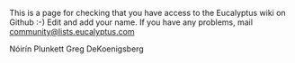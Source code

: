 This is a page for checking that you have access to the Eucalyptus wiki on Github :-) Edit and add your name. If you have any problems, mail [community@lists.eucalyptus.com](mailto:community@lists.eucalyptus.com)

Nóirín Plunkett
Greg DeKoenigsberg